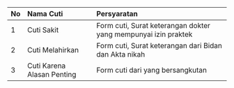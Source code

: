 | No   | Nama Cuti                  | Persyaratan                                                    |
| :--- | :------------------------- | :------------------------------------------------------------- |
| 1    | Cuti Sakit                 | Form cuti, Surat keterangan dokter yang mempunyai izin praktek |
| 2    | Cuti Melahirkan            | Form cuti, Surat keterangan dari Bidan dan Akta nikah          |
| 3    | Cuti Karena Alasan Penting | Form cuti dari yang bersangkutan                               |



